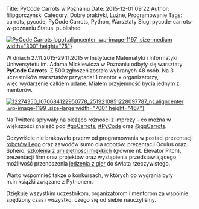 Title: PyCode Carrots w Poznaniu
Date: 2015-12-01 09:22
Author: filipgorczynski
Category: Dobre praktyki, Luźne, Programowanie
Tags: carrots, pycode, PyCode Carrots, Python, Warsztaty
Slug: pycode-carrots-w-poznaniu
Status: published

[![PyCode Carrots logo](https://filipgorczynski.files.wordpress.com/2015/12/pycodecarrots.png?w=300){.aligncenter .wp-image-1197 .size-medium width="300" height="75"}](https://filipgorczynski.files.wordpress.com/2015/12/pycodecarrots.png)

W dniach 27.11.2015-29.11.2015 w Instytucie Matematyki i Informatyki Uniwersytetu im. Adama Mickiewicza w Poznaniu odbyły się warsztaty **PyCode Carrots**. Z 500 zgłoszeń zostało wybranych 48 osób. Na 3 uczestników warsztatów przypadał 1 mentor + organizatorzy, więc wydarzenie całkiem udane. Miałem przyjemność bycia jednym z mentorów.

[![12274350\_1070684122950778\_2519210851228097787\_n](https://filipgorczynski.files.wordpress.com/2015/12/12274350_1070684122950778_2519210851228097787_n.jpg?w=700){.aligncenter .wp-image-1199 .size-large width="700" height="467"}](https://filipgorczynski.files.wordpress.com/2015/12/12274350_1070684122950778_2519210851228097787_n.jpg)

Na Twittera spływały na bieżąco różności z imprezy - co można w większości znaleźć pod [\#goCarrots](https://twitter.com/search?q=%23goCarrots&src=typd), [\#PyCode](https://twitter.com/search?q=%23PyCode&src=typd) oraz [\@ggCarrots](https://twitter.com/ggCarrots).

Oczywiście nie brakowało przerw od programowania w postaci prezentacji [robotów Lego](https://www.facebook.com/Go4Robot/) oraz zawodów sumo dla robotów, prezentacji Oculus oraz Sphero, [szkolenia z umiejętności miękkich](http://michallegowski.pl/) (głównie nt. Elevator Pitch), prezentacji firm oraz projektów oraz wystąpienia przedstawiającego możliwość przenoszenia [jedzenia z gier](http://nerdskitchen.pl/) do świata rzeczywistego.

Warto wspomnieć także o konkursach, w których do wygrania były m.in książki związane z Pythonem.

Dziękuję wszystkim uczestnikom, organizatorom i mentorom za wspólnie spędzony czas i wszystko, czego się od siebie nauczyliśmy.

